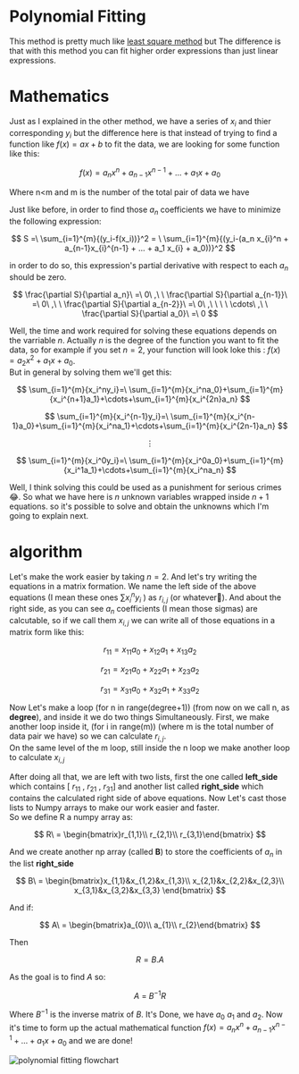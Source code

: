 # Polynomial Fitting

This method is pretty much like [least square method](https://github.com/Karen-Najafzadeh/Numerical-Calculations/tree/main/Fitting/Least%20square%20method) but The difference is that
with this method you can fit higher order expressions than just linear expressions.

# Mathematics
Just as I explained in the other method, we have a series of $x_i$ and thier corresponding $y_i$ but the difference here is that instead of trying to find a function like $f(x) = ax+b$ to fit the data,
we are looking for some function like this:

$$ f(x) = a_n x^n + a_{n-1}x^{n-1} + ... + a_1 x + a_0 $$

Where n<m and m is the number of the total pair of data we have

Just like before, in order to find those $a_n$ coefficients we have to minimize the following expression:

$$ S =\ \sum_{i=1}^{m}{(y_i-f(x_i))}^2 = \ \sum_{i=1}^{m}{(y_i-(a_n x_{i}^n + a_{n-1}x_{i}^{n-1} + ... + a_1 x_{i} + a_0))}^2 $$

in order to do so, this expression's partial derivative with respect to each $a_n$ should be zero.

$$ \frac{\partial S}{\partial a_n}\ =\ 0\ ,\ \ \frac{\partial S}{\partial a_{n-1}}\ =\ 0\ ,\ \ \frac{\partial S}{\partial a_{n-2}}\ =\ 0\ ,\ \ \ \ \cdots\ ,\ \ \frac{\partial S}{\partial a_0}\ =\ 0 $$

Well, the time and work required for solving these equations depends on the varriable $n$. Actually $n$ is the degree of the function you want to fit the data, so for example if you set $n=2$, your function will look loke this : $f(x) = a_2 x^2 + a_1 x + a_0$.<br />
But in general by solving them we'll get this:

$$ \sum_{i=1}^{m}{x_i^ny_i}=\ \sum_{i=1}^{m}{x_i^na_0}+\sum_{i=1}^{m}{x_i^{n+1}a_1}+\cdots+\sum_{i=1}^{m}{x_i^{2n}a_n} $$

$$ \sum_{i=1}^{m}{x_i^{n-1}y_i}=\ \sum_{i=1}^{m}{x_i^{n-1}a_0}+\sum_{i=1}^{m}{x_i^na_1}+\cdots+\sum_{i=1}^{m}{x_i^{2n-1}a_n} $$

$$ \vdots $$

$$ \sum_{i=1}^{m}{x_i^0y_i}=\ \sum_{i=1}^{m}{x_i^0a_0}+\sum_{i=1}^{m}{x_i^1a_1}+\cdots+\sum_{i=1}^{m}{x_i^na_n} $$

Well, I think solving this could be used as a punishment for serious crimes 😂. So what we have here is $n$ unknown variables wrapped inside $n+1$ equations. so it's possible to solve and obtain the unknowns which I'm going to explain next.

# algorithm 
Let's make the work easier by taking $n=2$. And let's try writing the equations in a matrix formation. We name the left side of the above equations (I mean these ones $\sum{x_i^ny_i}$ ) as $r_{i,j}$ (or whatever🤷).
And about the right side, as you can see $a_n$ coefficients (I mean those sigmas) are calcutable, so if we call them $x_{i,j}$ we can write all of those equations in a matrix form like this:

$$ r_{11} = x_{11} a_0 + x_{12} a_1 + x_{13} a_2  $$

$$ r_{21} = x_{21} a_0 + x_{22} a_1 + x_{23} a_2  $$

$$ r_{31} = x_{31} a_0 + x_{32} a_1 + x_{33} a_2  $$

Now Let's make a loop (for n in range(degree+1)) (from now on we call n, as **degree**), and inside it we do two things Simultaneously. First, we make another loop inside it, (for i in range(m)) (where m is the total number of data pair we have) so we can calculate $r_{i,j}$.
<br /> On the same level of the m loop, still inside the n loop we make another loop to calculate $x_{i,j}$

After doing all that, we are left with two lists, first the one called **left_side** which contains [ $r_{11}$ , $r_{21}$ , $r_{31}$] and another list called **right_side** which contains the calculated right side of above equations. Now Let's cast those lists to Numpy arrays to make our work easier and faster. 
<br />So we define R a numpy array as:

$$ R\ = \begin{bmatrix}r_{1,1}\\
r_{2,1}\\
r_{3,1}\end{bmatrix} $$

And we create another np array (called **B**) to store the coefficients of $a_n$ in the list **right_side** 

$$ B\ = \begin{bmatrix}x_{1,1}&x_{1,2}&x_{1,3}\\
x_{2,1}&x_{2,2}&x_{2,3}\\
x_{3,1}&x_{3,2}&x_{3,3}
\end{bmatrix} $$

And if:

$$ A\ = \begin{bmatrix}a_{0}\\
a_{1}\\
r_{2}\end{bmatrix} $$

Then 

$$R = B.A$$

As the goal is to find $A$ so:

$$A\ =\ B^{-1}R$$

Where $B^{-1}$ is the inverse matrix of $B$. It's Done, we have $a_0$ $a_1$ and $a_2$. Now it's time to form up the actual mathematical function $f(x) = a_n x^n + a_{n-1}x^{n-1} + ... + a_1 x + a_0$ and we are done!

![polynomial fitting flowchart](https://github.com/Karen-Najafzadeh/Numerical-Calculations/assets/106056574/d0c37ab8-940f-45e2-8740-310e3fdee066)
